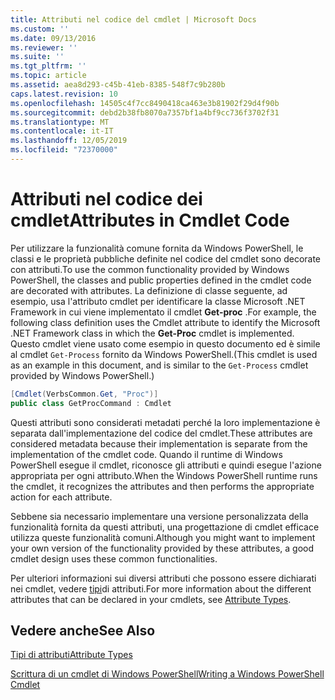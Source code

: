 ```yaml
---
title: Attributi nel codice del cmdlet | Microsoft Docs
ms.custom: ''
ms.date: 09/13/2016
ms.reviewer: ''
ms.suite: ''
ms.tgt_pltfrm: ''
ms.topic: article
ms.assetid: aea8d293-c45b-41eb-8385-548f7c9b280b
caps.latest.revision: 10
ms.openlocfilehash: 14505c4f7cc8490418ca463e3b81902f29d4f90b
ms.sourcegitcommit: debd2b38fb8070a7357bf1a4bf9cc736f3702f31
ms.translationtype: MT
ms.contentlocale: it-IT
ms.lasthandoff: 12/05/2019
ms.locfileid: "72370000"
---
```

# <a name="attributes-in-cmdlet-code"></a><span data-ttu-id="5f2b0-102">Attributi nel codice dei cmdlet</span><span class="sxs-lookup"><span data-stu-id="5f2b0-102">Attributes in Cmdlet Code</span></span>

<span data-ttu-id="5f2b0-103">Per utilizzare la funzionalità comune fornita da Windows PowerShell, le classi e le proprietà pubbliche definite nel codice del cmdlet sono decorate con attributi.</span><span class="sxs-lookup"><span data-stu-id="5f2b0-103">To use the common functionality provided by Windows PowerShell, the classes and public properties defined in the cmdlet code are decorated with attributes.</span></span> <span data-ttu-id="5f2b0-104">La definizione di classe seguente, ad esempio, usa l'attributo cmdlet per identificare la classe Microsoft .NET Framework in cui viene implementato il cmdlet **Get-proc** .</span><span class="sxs-lookup"><span data-stu-id="5f2b0-104">For example, the following class definition uses the Cmdlet attribute to identify the Microsoft .NET Framework class in which the **Get-Proc** cmdlet is implemented.</span></span> <span data-ttu-id="5f2b0-105">Questo cmdlet viene usato come esempio in questo documento ed è simile al cmdlet `Get-Process` fornito da Windows PowerShell.</span><span class="sxs-lookup"><span data-stu-id="5f2b0-105">(This cmdlet is used as an example in this document, and is similar to the `Get-Process` cmdlet provided by Windows PowerShell.)</span></span>

```csharp
[Cmdlet(VerbsCommon.Get, "Proc")]
public class GetProcCommand : Cmdlet
```

<span data-ttu-id="5f2b0-106">Questi attributi sono considerati metadati perché la loro implementazione è separata dall'implementazione del codice del cmdlet.</span><span class="sxs-lookup"><span data-stu-id="5f2b0-106">These attributes are considered metadata because their implementation is separate from the implementation of the cmdlet code.</span></span> <span data-ttu-id="5f2b0-107">Quando il runtime di Windows PowerShell esegue il cmdlet, riconosce gli attributi e quindi esegue l'azione appropriata per ogni attributo.</span><span class="sxs-lookup"><span data-stu-id="5f2b0-107">When the Windows PowerShell runtime runs the cmdlet, it recognizes the attributes and then performs the appropriate action for each attribute.</span></span>

<span data-ttu-id="5f2b0-108">Sebbene sia necessario implementare una versione personalizzata della funzionalità fornita da questi attributi, una progettazione di cmdlet efficace utilizza queste funzionalità comuni.</span><span class="sxs-lookup"><span data-stu-id="5f2b0-108">Although you might want to implement your own version of the functionality provided by these attributes, a good cmdlet design uses these common functionalities.</span></span>

<span data-ttu-id="5f2b0-109">Per ulteriori informazioni sui diversi attributi che possono essere dichiarati nei cmdlet, vedere [tipi](./attribute-types.md)di attributi.</span><span class="sxs-lookup"><span data-stu-id="5f2b0-109">For more information about the different attributes that can be declared in your cmdlets, see [Attribute Types](./attribute-types.md).</span></span>

## <a name="see-also"></a><span data-ttu-id="5f2b0-110">Vedere anche</span><span class="sxs-lookup"><span data-stu-id="5f2b0-110">See Also</span></span>

[<span data-ttu-id="5f2b0-111">Tipi di attributi</span><span class="sxs-lookup"><span data-stu-id="5f2b0-111">Attribute Types</span></span>](./attribute-types.md)

[<span data-ttu-id="5f2b0-112">Scrittura di un cmdlet di Windows PowerShell</span><span class="sxs-lookup"><span data-stu-id="5f2b0-112">Writing a Windows PowerShell Cmdlet</span></span>](./writing-a-windows-powershell-cmdlet.md)
